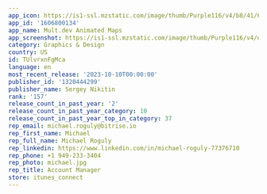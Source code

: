 ```yaml
---
app_icon: https://is1-ssl.mzstatic.com/image/thumb/Purple116/v4/b8/41/62/b841628f-a209-b201-85c0-367fbe24f42d/AppIcon-1x_U007emarketing-0-7-0-85-220.png/1024x1024bb.png
app_id: '1606800134'
app_name: Mult.dev Animated Maps
app_screenshot: https://is1-ssl.mzstatic.com/image/thumb/Purple116/v4/da/42/68/da42686a-e2e0-fccd-8d94-18dd8c6d2979/628ec4e5-60da-4f3b-9edb-ac415690c038_1.png/1242x2688bb.png
category: Graphics & Design
country: US
id: TUlvrxnFgMca
language: en
most_recent_release: '2023-10-10T00:00:00'
publisher_id: '1320444299'
publisher_name: Sergey Nikitin
rank: '157'
release_count_in_past_year: '2'
release_count_in_past_year_category: 10
release_count_in_past_year_top_in_category: 37
rep_email: michael.roguly@bitrise.io
rep_first_name: Michael
rep_full_name: Michael Roguly
rep_linkedin: https://www.linkedin.com/in/michael-roguly-77376710
rep_phone: +1 949-233-3404
rep_photo: michael.jpg
rep_title: Account Manager
store: itunes_connect
---
```

